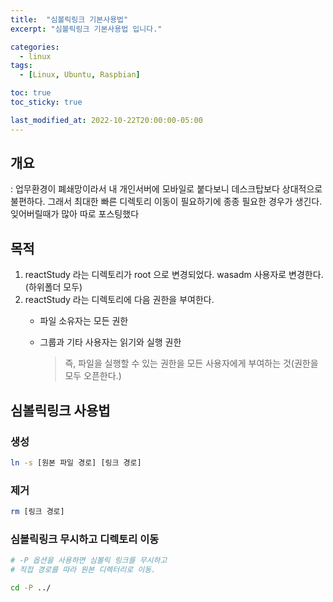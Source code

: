 ```yaml
---
title:  "심볼릭링크 기본사용법"
excerpt: "심볼릭링크 기본사용법 입니다."

categories:
  - linux
tags:
  - [Linux, Ubuntu, Raspbian]

toc: true
toc_sticky: true

last_modified_at: 2022-10-22T20:00:00-05:00
---
```


##  개요
: 업무환경이 폐쇄망이라서 내 개인서버에 모바일로 붙다보니 데스크탑보다 상대적으로 불편하다. 그래서 최대한 빠른 디렉토리 이동이 필요하기에 종종 필요한 경우가 생긴다. 잊어버릴때가 많아 따로 포스팅했다

## 목적
1. reactStudy 라는 디렉토리가 root 으로 변경되었다. wasadm 사용자로 변경한다.(하위폴더 모두)
2. reactStudy 라는 디렉토리에 다음 권한을 부여한다.
    - 파일 소유자는 모든 권한
    - 그룹과 기타 사용자는 읽기와 실행 권한

      > 즉, 파일을 실행할 수 있는 권한을 모든 사용자에게 부여하는 것(권한을 모두 오픈한다.)

## 심볼릭링크 사용법
### 생성
```bash
ln -s [원본 파일 경로] [링크 경로]

```

### 제거
```bash
rm [링크 경로]

```

### 심볼릭링크 무시하고 디렉토리 이동
```bash
# -P 옵션을 사용하면 심볼릭 링크를 무시하고 
# 직접 경로를 따라 원본 디렉터리로 이동.

cd -P ../ 

```